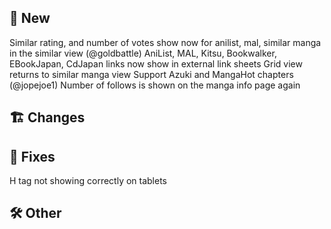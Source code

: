 ## 🥳 New
Similar rating, and number of votes show now for anilist, mal, similar manga in the similar view (@goldbattle)
AniList, MAL, Kitsu, Bookwalker, EBookJapan, CdJapan links now show in external link sheets
Grid view returns to similar manga view
Support Azuki and MangaHot chapters (@jopejoe1)
Number of follows is shown on the manga info page again
## 🏗️ Changes
## 🐜 Fixes
H tag not showing correctly on tablets
## 🛠️ Other